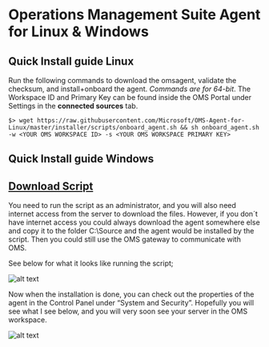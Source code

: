 
# Operations Management Suite Agent for Linux & Windows

## Quick Install guide Linux
Run the following commands to download the omsagent, validate the checksum, and install+onboard the agent. *Commands are for 64-bit*. The Workspace ID and Primary Key can be found inside the OMS Portal under Settings in the **connected sources** tab.
```
$> wget https://raw.githubusercontent.com/Microsoft/OMS-Agent-for-Linux/master/installer/scripts/onboard_agent.sh && sh onboard_agent.sh -w <YOUR OMS WORKSPACE ID> -s <YOUR OMS WORKSPACE PRIMARY KEY>
```

## Quick Install guide Windows

## [Download Script](https://github.com/hamedkardous/OMS-AGENTS/blob/master/OMSInstallAgent.ps)

You need to run the script as an administrator, and you will also need internet access from the server to download the files. However, if you don´t have internet access you could always download the agent somewhere else and copy it to the folder C:\Source and the agent would be installed by the script. Then you could still use the OMS gateway to communicate with OMS.

See below for what it looks like running the script;

![alt text](https://i1.wp.com/media.orneling.se/2017/01/1-1.jpg?resize=620%2C155&ssl=1)

Now when the installation is done, you can check out the properties of the agent in the Control Panel under “System and Security”. Hopefully you will see what I see below, and you will very soon see your server in the OMS workspace.

![alt text](https://i0.wp.com/media.orneling.se/2017/01/2-1.jpg?w=550&ssl=1)
